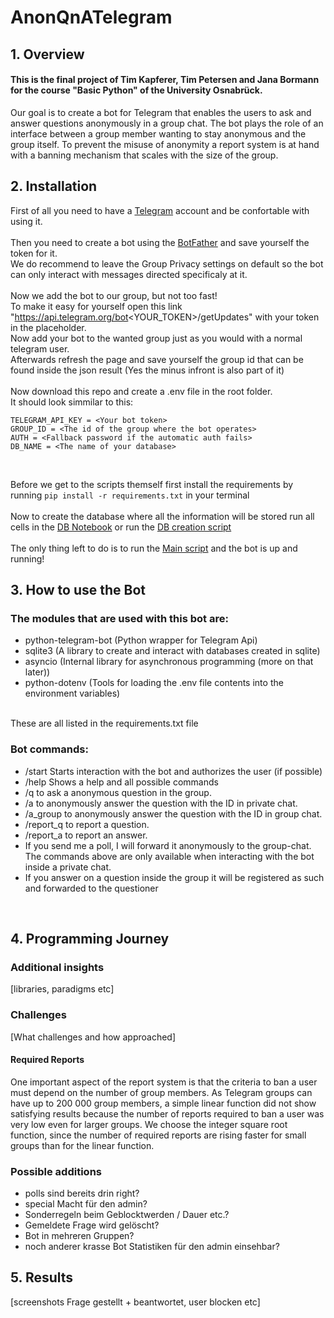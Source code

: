 # AnonQnATelegram

## 1. Overview
#### This is the final project of Tim Kapferer, Tim Petersen and Jana Bormann for the course "Basic Python" of the University Osnabrück. <br>
Our goal is to create a bot for Telegram that enables the users to ask and answer questions anonymously in a group chat.
The bot plays the role of an interface between a group member wanting to stay anonymous and the group itself.
To prevent the misuse of anonymity a report system is at hand with a banning mechanism that scales with the size of the group.

## 2. Installation 

First of all you need to have a [Telegram](https://telegram.org/) account and be confortable with using it.<br>  <br>
Then you need to create a bot using the [BotFather](https://core.telegram.org/bots) and save yourself the token for it. <br>
We do recommend to leave the Group Privacy settings on default so the bot can only interact with messages directed specificaly at it. <br> <br>
Now we add the bot to our group, but not too fast! <br>
To make it easy for yourself open this link "https://api.telegram.org/bot<YOUR_TOKEN>/getUpdates" with your token in the placeholder.<br>
Now add your bot to the wanted group just as you would with a normal telegram user. <br>
Afterwards refresh the page and save yourself the group id that can be found inside the json result (Yes the minus infront is also part of it) <br> <br>
Now download this repo and create a .env file in the root folder. <br>
It should look simmilar to this: <br>
```
TELEGRAM_API_KEY = <Your bot token>
GROUP_ID = <The id of the group where the bot operates>
AUTH = <Fallback password if the automatic auth fails>
DB_NAME = <The name of your database>
```
<br>

Before we get to the scripts themself first install the requirements by running ```pip install -r requirements.txt``` in your terminal <br> <br>
Now to create the database where all the information will be stored run all cells in the [DB Notebook](db_management.ipynb) or run the [DB creation script](create_db.py) <br><br>
The only thing left to do is to run the [Main script](main.py) and the bot is up and running!

## 3. How to use the Bot
### The modules that are used with this bot are: <br>
- python-telegram-bot (Python wrapper for Telegram Api)
- sqlite3 (A library to create and interact with databases created in sqlite)
- asyncio (Internal library for asynchronous programming (more on that later))
- python-dotenv (Tools for loading the .env file contents into the environment variables)
<br>
These are all listed in the requirements.txt file <br>

### Bot commands:
- /start Starts interaction with the bot and authorizes the user (if possible)
- /help Shows a help and all possible commands
- /q <Question> to ask a anonymous question in the group.
- /a <Question-ID> <Answer> to anonymously answer the question with the ID in private chat.
- /a_group <Question-ID> <Answer> to anonymously answer the question with the ID in group chat.
- /report_q <Question-ID> <Reason> to report a question.
- /report_a <Answer-ID> <Reason> to report an answer.
- If you send me a poll, I will forward it anonymously to the group-chat.
The commands above are only available when interacting with the bot inside a private chat.
- If you answer on a question inside the group it will be registered as such and forwarded to the questioner
<br>

## 4. Programming Journey
### Additional insights
[libraries, paradigms etc]
### Challenges
[What challenges and how approached]
#### Required Reports
One important aspect of the report system is that the criteria to ban a user must depend on the number of group members. As Telegram groups can have up to 200 000 group members, a simple linear function did not show satisfying results because the number of reports required to ban a user was very low even for larger groups. We choose the integer square root function, since the number of required reports are rising faster for small groups than for the linear function.


### Possible additions
- polls sind bereits drin right?
- special Macht für den admin?
- Sonderregeln beim Geblocktwerden / Dauer etc.?
- Gemeldete Frage wird gelöscht?
- Bot in mehreren Gruppen?
- noch anderer krasse Bot Statistiken für den admin einsehbar?

## 5. Results
[screenshots Frage gestellt + beantwortet, user blocken etc]
